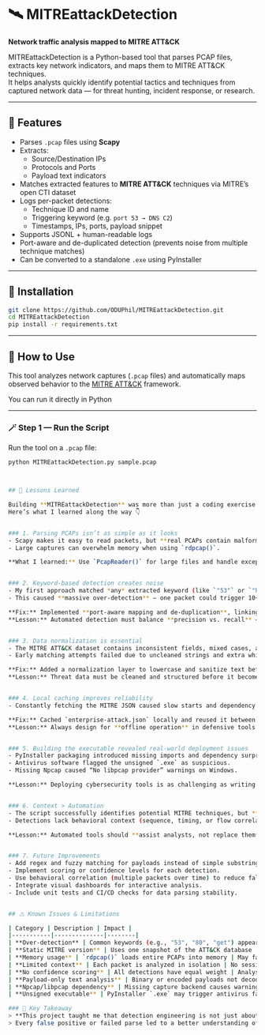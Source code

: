 # 🛰️ MITREattackDetection
**Network traffic analysis mapped to MITRE ATT&CK**

MITREattackDetection is a Python-based tool that parses PCAP files, extracts key network indicators, and maps them to MITRE ATT&CK techniques.  
It helps analysts quickly identify potential tactics and techniques from captured network data — for threat hunting, incident response, or research.

---

## 🚀 Features
- Parses `.pcap` files using **Scapy**
- Extracts:
  - Source/Destination IPs  
  - Protocols and Ports  
  - Payload text indicators
- Matches extracted features to **MITRE ATT&CK** techniques via MITRE’s open CTI dataset
- Logs per-packet detections:
  - Technique ID and name  
  - Triggering keyword (e.g. `port 53 → DNS C2`)  
  - Timestamps, IPs, ports, payload snippet
- Supports JSONL + human-readable logs
- Port-aware and de-duplicated detection (prevents noise from multiple technique matches)
- Can be converted to a standalone `.exe` using PyInstaller

---

## 🧰 Installation
```bash
git clone https://github.com/ODUPhil/MITREattackDetection.git
cd MITREattackDetection
pip install -r requirements.txt
``` 
---

## 🧭 How to Use

This tool analyzes network captures (`.pcap` files) and automatically maps observed behavior to the [MITRE ATT&CK](https://attack.mitre.org) framework.

You can run it directly in Python

---

### 🪄 Step 1 — Run the Script

Run the tool on a `.pcap` file:

```bash
python MITREattackDetection.py sample.pcap 



## 🧠 Lessons Learned

Building **MITREattackDetection** was more than just a coding exercise — it was a hands-on lesson in the complexity of real-world cybersecurity automation.  
Here’s what I learned along the way 👇


### 1. Parsing PCAPs isn’t as simple as it looks
- Scapy makes it easy to read packets, but **real PCAPs contain malformed or truncated data** that can break parsing.  
- Large captures can overwhelm memory when using `rdpcap()`.  

**What I learned:** Use `PcapReader()` for large files and handle exceptions gracefully when parsing unusual protocols.


### 2. Keyword-based detection creates noise
- My first approach matched *any* extracted keyword (like `"53"` or `"http"`) to MITRE techniques.  
- This caused **massive over-detection** — one packet could trigger 10+ techniques.

**Fix:** Implemented **port-aware mapping and de-duplication**, linking known ports (e.g., 53 → DNS) directly to the right technique.  
**Lesson:** Automated detection must balance **precision vs. recall** — context matters as much as coverage.


### 3. Data normalization is essential
- The MITRE ATT&CK dataset contains inconsistent fields, mixed cases, and missing attributes.  
- Early matching attempts failed due to uncleaned strings and extra whitespace.

**Fix:** Added a normalization layer to lowercase and sanitize text before matching.  
**Lesson:** Threat data must be cleaned and structured before it becomes useful.


### 4. Local caching improves reliability
- Constantly fetching the MITRE JSON caused slow starts and dependency on internet access.

**Fix:** Cached `enterprise-attack.json` locally and reused it between runs.  
**Lesson:** Always design for **offline operation** in defensive tools.


### 5. Building the executable revealed real-world deployment issues
- PyInstaller packaging introduced missing imports and dependency surprises.  
- Antivirus software flagged the unsigned `.exe` as suspicious.  
- Missing Npcap caused “No libpcap provider” warnings on Windows.

**Lesson:** Deploying cybersecurity tools is as challenging as writing them — always test on clean systems, include dependency checks, and consider code-signing.


### 6. Context > Automation
- The script successfully identifies potential MITRE techniques, but **not every match is meaningful**.
- Detections lack behavioral context (sequence, timing, or flow correlation).

**Lesson:** Automated tools should **assist analysts, not replace them** — human validation is still key.


### 7. Future Improvements
- Add regex and fuzzy matching for payloads instead of simple substrings.  
- Implement scoring or confidence levels for each detection.  
- Use behavioral correlation (multiple packets over time) to reduce false positives.  
- Integrate visual dashboards for interactive analysis.  
- Include unit tests and CI/CD checks for data parsing stability.


## ⚠️ Known Issues & Limitations

| Category | Description | Impact |
|-----------|--------------|--------|
| **Over-detection** | Common keywords (e.g., "53", "80", "get") appear in multiple MITRE techniques | Can cause multiple detections for the same event |
| **Static MITRE version** | Uses one snapshot of the ATT&CK database | May miss new or updated techniques until refreshed |
| **Memory usage** | `rdpcap()` loads entire PCAPs into memory | May fail on very large captures |
| **Limited context** | Each packet is analyzed in isolation | No session or multi-packet correlation |
| **No confidence scoring** | All detections have equal weight | Analyst must manually prioritize results |
| **Payload-only text analysis** | Binary or encoded payloads not decoded | Misses some obfuscated activity |
| **Npcap/libpcap dependency** | Missing capture backend causes warnings | PCAP parsing still works, but live capture disabled |
| **Unsigned executable** | PyInstaller `.exe` may trigger antivirus false positives | Requires user trust or signing certificate |

### 🔑 Key Takeaway
> **This project taught me that detection engineering is not just about code — it’s about context, data quality, and reliability.**  
> Every false positive or failed parse led to a better understanding of how real-world cybersecurity tools evolve from proof-of-concept to production-ready.

